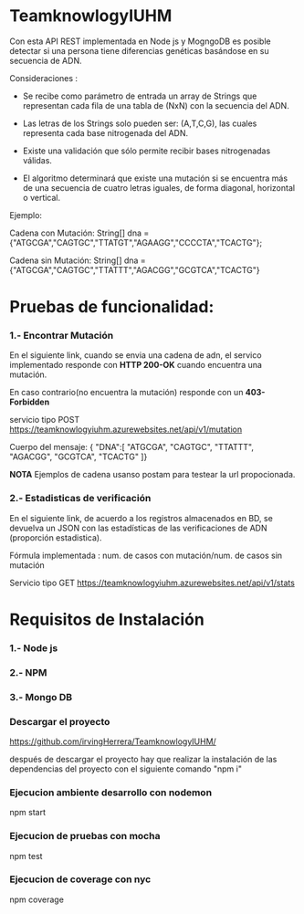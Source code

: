 # TeamknowlogyIUHM

Con esta API REST implementada en Node js y MogngoDB es posible detectar si una persona tiene diferencias genéticas basándose en su secuencia de ADN. 

Consideraciones :

- Se recibe como parámetro de entrada un array de Strings que representan cada fila de una tabla
de (NxN) con la secuencia del ADN.

- Las letras de los Strings solo pueden ser: (A,T,C,G), las cuales representa cada base nitrogenada del ADN.

- Existe una validación que sólo permite recibir bases nitrogenadas válidas.

- El algoritmo determinará que existe una mutación si se encuentra más de una secuencia de cuatro letras iguales, de forma diagonal, horizontal o vertical.

Ejemplo:

Cadena con Mutación:
String[] dna = {"ATGCGA","CAGTGC","TTATGT","AGAAGG","CCCCTA","TCACTG"};

Cadena sin Mutación:
String[] dna = {"ATGCGA","CAGTGC","TTATTT","AGACGG","GCGTCA","TCACTG"}

# Pruebas de funcionalidad:

### 1.- Encontrar Mutación

En el siguiente link, cuando se envia una cadena de adn, el servico implementado responde con **HTTP 200-OK** cuando encuentra una mutación.

En caso contrario(no encuentra la mutación) responde con un **403-Forbidden**  

servicio tipo POST
 https://teamknowlogyiuhm.azurewebsites.net/api/v1/mutation
 
 Cuerpo del mensaje:
 {
   "DNA":[
       "ATGCGA",
       "CAGTGC",
       "TTATTT",
       "AGACGG",
       "GCGTCA",
       "TCACTG"
]}

**NOTA** 
Ejemplos de cadena usanso postam para testear la url propocionada. 

### 2.- Estadisticas de verificación

En el siguiente link, de acuerdo a los registros almacenados en BD,  se devuelva un JSON con las estadísticas de las verificaciones de ADN (proporción estadistica).

Fórmula implementada : num. de casos con mutación/num. de casos sin mutación

Servicio tipo GET
https://teamknowlogyiuhm.azurewebsites.net/api/v1/stats



# Requisitos de Instalación

### 1.- Node js

### 2.- NPM

### 3.- Mongo DB


### Descargar el proyecto
https://github.com/irvingHerrera/TeamknowlogyIUHM/

después de descargar el proyecto hay que realizar la instalación de las dependencias del proyecto con el siguiente comando "npm i"

### Ejecucion ambiente desarrollo con nodemon
 npm start
 
### Ejecucion de pruebas con mocha
 npm test 
 
### Ejecucion de coverage con nyc
 npm coverage


